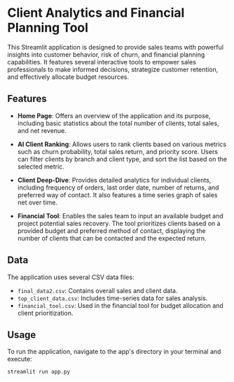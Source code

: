  # Client Analytics and Financial Planning Tool

This Streamlit application is designed to provide sales teams with powerful insights into customer behavior, risk of churn, and financial planning capabilities. It features several interactive tools to empower sales professionals to make informed decisions, strategize customer retention, and effectively allocate budget resources.

## Features

- **Home Page**: Offers an overview of the application and its purpose, including basic statistics about the total number of clients, total sales, and net revenue.

- **AI Client Ranking**: Allows users to rank clients based on various metrics such as churn probability, total sales return, and priority score. Users can filter clients by branch and client type, and sort the list based on the selected metric.

- **Client Deep-Dive**: Provides detailed analytics for individual clients, including frequency of orders, last order date, number of returns, and preferred way of contact. It also features a time series graph of sales net over time.

- **Financial Tool**: Enables the sales team to input an available budget and project potential sales recovery. The tool prioritizes clients based on a provided budget and preferred method of contact, displaying the number of clients that can be contacted and the expected return.

## Data

The application uses several CSV data files:

- `final_data2.csv`: Contains overall sales and client data.
- `top_client_data.csv`: Includes time-series data for sales analysis.
- `financial_tool.csv`: Used in the financial tool for budget allocation and client prioritization.

## Usage

To run the application, navigate to the app's directory in your terminal and execute:

```bash
streamlit run app.py